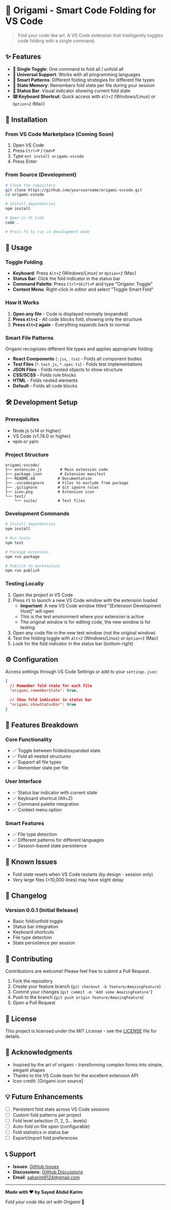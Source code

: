 # 🎌 Origami - Smart Code Folding for VS Code

> Fold your code like art. A VS Code extension that intelligently toggles code folding with a single command.

## ✨ Features

- **🔄 Single Toggle**: One command to fold all / unfold all
- **📁 Universal Support**: Works with all programming languages
- **🎯 Smart Patterns**: Different folding strategies for different file types
- **💾 State Memory**: Remembers fold state per file during your session
- **🎨 Status Bar**: Visual indicator showing current fold state
- **⌨️ Keyboard Shortcut**: Quick access with `Alt+Z` (Windows/Linux) or `Option+Z` (Mac)

## 🚀 Installation

### From VS Code Marketplace (Coming Soon)

1. Open VS Code
2. Press `Ctrl+P` / `Cmd+P`
3. Type `ext install origami-vscode`
4. Press Enter

### From Source (Development)

```bash
# Clone the repository
git clone https://github.com/yourusername/origami-vscode.git
cd origami-vscode

# Install dependencies
npm install

# Open in VS Code
code .

# Press F5 to run in development mode
```

## 📖 Usage

### Toggle Folding

- **Keyboard**: Press `Alt+Z` (Windows/Linux) or `Option+Z` (Mac)
- **Status Bar**: Click the fold indicator in the status bar
- **Command Palette**: Press `Ctrl+Shift+P` and type "Origami: Toggle"
- **Context Menu**: Right-click in editor and select "Toggle Smart Fold"

### How It Works

1. **Open any file** - Code is displayed normally (expanded)
2. **Press `Alt+Z`** - All code blocks fold, showing only the structure
3. **Press `Alt+Z` again** - Everything expands back to normal

### Smart File Patterns

Origami recognizes different file types and applies appropriate folding:

- **React Components** (`.jsx`, `.tsx`) - Folds all component bodies
- **Test Files** (`*.test.js`, `*.spec.ts`) - Folds test implementations
- **JSON Files** - Folds nested objects to show structure
- **CSS/SCSS** - Folds rule blocks
- **HTML** - Folds nested elements
- **Default** - Folds all code blocks

## 🛠️ Development Setup

### Prerequisites

- Node.js (v14 or higher)
- VS Code (v1.74.0 or higher)
- npm or yarn

### Project Structure

```
origami-vscode/
├── extension.js        # Main extension code
├── package.json        # Extension manifest
├── README.md          # Documentation
├── .vscodeignore      # Files to exclude from package
├── .gitignore         # Git ignore rules
├── icon.png           # Extension icon
└── test/
    └── suite/         # Test files
```

### Development Commands

```bash
# Install dependencies
npm install

# Run tests
npm test

# Package extension
npm run package

# Publish to marketplace
npm run publish
```

### Testing Locally

1. Open the project in VS Code
2. Press `F5` to launch a new VS Code window with the extension loaded
   - **Important**: A new VS Code window titled "[Extension Development Host]" will open
   - This is the test environment where your extension is active
   - The original window is for editing code, the new window is for testing
3. Open any code file in the new test window (not the original window)
4. Test the folding toggle with `Alt+Z` (Windows/Linux) or `Option+Z` (Mac)
5. Look for the fold indicator in the status bar (bottom-right)

## ⚙️ Configuration

Access settings through VS Code Settings or add to your `settings.json`:

```json
{
  // Remember fold state for each file
  "origami.rememberState": true,

  // Show fold indicator in status bar
  "origami.showStatusBar": true
}
```

## 🎯 Features Breakdown

### Core Functionality

- ✅ Toggle between folded/expanded state
- ✅ Fold all nested structures
- ✅ Support all file types
- ✅ Remember state per file

### User Interface

- ✅ Status bar indicator with current state
- ✅ Keyboard shortcut (Alt+Z)
- ✅ Command palette integration
- ✅ Context menu option

### Smart Features

- ✅ File type detection
- ✅ Different patterns for different languages
- ✅ Session-based state persistence

## 🐛 Known Issues

- Fold state resets when VS Code restarts (by design - session only)
- Very large files (>10,000 lines) may have slight delay

## 📝 Changelog

### Version 0.0.1 (Initial Release)

- Basic fold/unfold toggle
- Status bar integration
- Keyboard shortcuts
- File type detection
- State persistence per session

## 🤝 Contributing

Contributions are welcome! Please feel free to submit a Pull Request.

1. Fork the repository
2. Create your feature branch (`git checkout -b feature/AmazingFeature`)
3. Commit your changes (`git commit -m 'Add some AmazingFeature'`)
4. Push to the branch (`git push origin feature/AmazingFeature`)
5. Open a Pull Request

## 📄 License

This project is licensed under the MIT License - see the [LICENSE](LICENSE) file for details.

## 🙏 Acknowledgments

- Inspired by the art of origami - transforming complex forms into simple, elegant shapes
- Thanks to the VS Code team for the excellent extension API
- Icon credit: [Origami icon source]

## 💡 Future Enhancements

- [ ] Persistent fold state across VS Code sessions
- [ ] Custom fold patterns per project
- [ ] Fold level selection (1, 2, 3... levels)
- [ ] Auto-fold on file open (configurable)
- [ ] Fold statistics in status bar
- [ ] Export/import fold preferences

## 📞 Support

- **Issues**: [GitHub Issues](https://github.com/yourusername/origami-vscode/issues)
- **Discussions**: [GitHub Discussions](https://github.com/yourusername/origami-vscode/discussions)
- **Email**: sakarim9124@gmail.com

---

**Made with ❤️ by Sayed Abdul Karim**

_Fold your code like art with Origami_ 🎌
